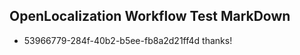 ## OpenLocalization Workflow Test MarkDown
* 53966779-284f-40b2-b5ee-fb8a2d21ff4d thanks!

<!--HONumber=Aug16_HO3-->


